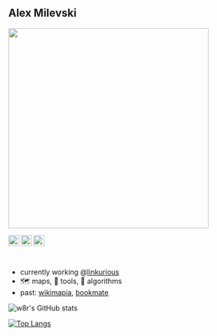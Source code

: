 ## Alex Milevski 
<a href="https://milevski.co"><img src="https://github.com/w8r/w8r.github.io/raw/master/images/bouffon-min.jpg" width="400" /></a>

<a href="https://milevski.co">
  <img align="left" alt="web" width="22px" src="https://iconoir.com/source/link.svg" />
</a>
<a href="https://www.instagram.com/mile8ski/">
  <img align="left" alt="Instagram" width="22px" src="https://iconoir.com/source/instagram.svg" />
</a>
</a>
<a href="https://www.linkedin.com/in/alexandermilevski/">
  <img align="left" alt="LinkedIN" width="22px" src="https://iconoir.com/source/linkedin.svg" />
</a>

<br/>
<br/>
<br/>

 * currently working @[linkurious](https://linkurious.com)
 * 🗺️ maps, 🧰 tools, 📐 algorithms
 * past: [wikimapia](http://wikimapia.org), [bookmate](https://bookmate.com)

![w8r's GitHub stats](https://github-readme-stats.vercel.app/api?username=w8r&count_private=true&show_icons=true)

[![Top Langs](https://github-readme-stats.vercel.app/api/top-langs/?username=w8r&layout=compact&count_private=true)](https://github.com/w8r/github-readme-stats)


<!--
**w8r/w8r** is a ✨ _special_ ✨ repository because its `README.md` (this file) appears on your GitHub profile.

Here are some ideas to get you started:

- 🔭 I’m currently working on ...
- 🌱 I’m currently learning ...
- 👯 I’m looking to collaborate on ...
- 🤔 I’m looking for help with ...
- 💬 Ask me about ...
- 📫 How to reach me: ...
- 😄 Pronouns: ...
- ⚡ Fun fact: ...
-->
